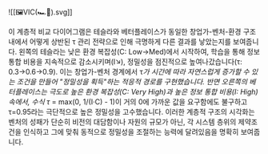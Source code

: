 ![[🖼️VIC(🏎️🚙).svg]]

이 계층적 비교 다이어그램은 테슬라와 베터플레이스가 동일한 창업가-벤처-환경 구조 내에서 어떻게 상반된 τ 관리 전략으로 인해 극명하게 다른 결과를 낳았는지를 보여줍니다. 왼쪽의 테슬라는 낮은 환경 복잡성(C: Low→Med)에서 시작하여, 학습을 통해 정보 통합 비용을 지속적으로 감소시키며(I↘), 정밀성을 점진적으로 높여나갔습니다(τ: 0.3→0.6→0.9). 이는 창업가-벤처 경계에서 τ*가 시간에 따라 자연스럽게 증가할 수 있는 조건을 만들어 "정밀성을 획득"하는 적응적 경로를 구현했습니다. 반면 오른쪽의 베터플레이스는 극도로 높은 환경 복잡성(C: Very High)과 높은 정보 통합 비용(I: High) 속에서, 수식 τ* = max(0, 1/(I·C) - 1)이 거의 0에 가까운 값을 요구함에도 불구하고 τ=0.95라는 극단적으로 높은 정밀성을 고수했습니다. 이러한 계층적 구조의 시각화는 벤처의 성패가 단순히 비전의 대담함이나 자원의 규모가 아닌, 각 시스템 층위의 제약조건을 인식하고 그에 맞춰 동적으로 정밀성을 조절하는 능력에 달려있음을 명확히 보여줍니다.